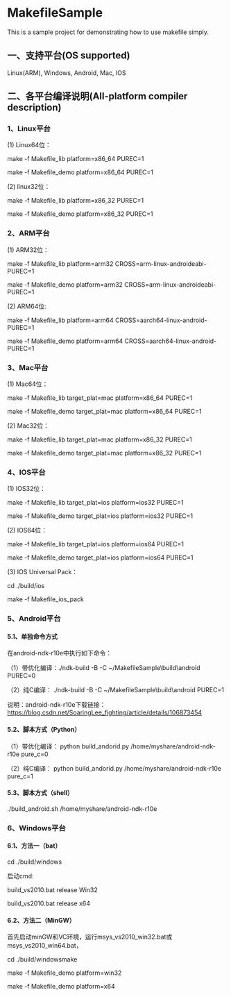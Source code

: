  # MakefileSample
This is a sample project for demonstrating how to use makefile simply.

## 一、支持平台(OS supported)
Linux(ARM), Windows, Android, Mac, IOS

## 二、各平台编译说明(All-platform compiler description)

### 1、Linux平台
(1) Linux64位： 

make -f Makefile_lib platform=x86_64 PUREC=1

make -f Makefile_demo platform=x86_64 PUREC=1

(2) linux32位： 

make -f Makefile_lib platform=x86_32 PUREC=1

make -f Makefile_demo platform=x86_32 PUREC=1

### 2、ARM平台
(1) ARM32位：

make -f Makefile_lib platform=arm32  CROSS=arm-linux-androideabi- PUREC=1

make -f Makefile_demo platform=arm32  CROSS=arm-linux-androideabi- PUREC=1

(2) ARM64位:

make -f Makefile_lib platform=arm64   CROSS=aarch64-linux-android- PUREC=1

make -f Makefile_demo platform=arm64  CROSS=aarch64-linux-android- PUREC=1

### 3、Mac平台
(1) Mac64位：

make -f Makefile_lib target_plat=mac platform=x86_64 PUREC=1

make -f Makefile_demo target_plat=mac platform=x86_64 PUREC=1

(2) Mac32位：

make -f Makefile_lib target_plat=mac platform=x86_32 PUREC=1

make -f Makefile_demo target_plat=mac platform=x86_32 PUREC=1

### 4、IOS平台
(1) IOS32位：

make -f Makefile_lib target_plat=ios platform=ios32 PUREC=1

make -f Makefile_demo target_plat=ios platform=ios32  PUREC=1

(2) IOS64位：

make -f Makefile_lib target_plat=ios platform=ios64  PUREC=1

make -f Makefile_demo target_plat=ios platform=ios64  PUREC=1

(3) IOS Universal Pack：

cd ./build/ios

make -f Makefile_ios_pack

### 5、Android平台

#### 5.1、单独命令方式
在android-ndk-r10e中执行如下命令：

（1）带优化编译：./ndk-build -B  -C ~/MakefileSample\build\android  PUREC=0

（2）纯C编译： 	./ndk-build -B  -C ~/MakefileSample\build\android PUREC=1

说明：android-ndk-r10e下载链接：https://blog.csdn.net/SoaringLee_fighting/article/details/106873454

#### 5.2、脚本方式（Python）
（1）带优化编译： python build_andorid.py  /home/myshare/android-ndk-r10e  pure_c=0

（2）纯C编译：	 python build_andorid.py  /home/myshare/android-ndk-r10e  pure_c=1


#### 5.3、脚本方式（shell） 
./build_android.sh /home/myshare/android-ndk-r10e


### 6、Windows平台

#### 6.1、方法一（bat）
cd ./build/windows

启动cmd:

build_vs2010.bat release Win32

build_vs2010.bat release x64

#### 6.2、方法二（MinGW）

首先启动minGW和VC环境，运行msys_vs2010_win32.bat或msys_vs2010_win64.bat，

cd ./build/windowsmake

make -f Makefile_demo platform=win32

make -f Makefile_demo platform=x64
